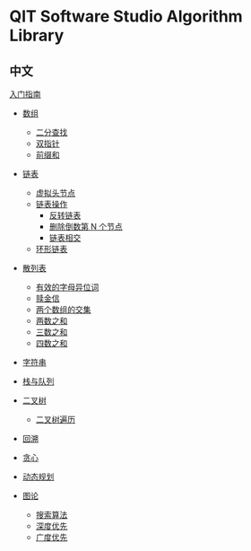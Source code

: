 # QIT Software Studio Algorithm Library

## 中文

[入门指南](zh-cn/index.md)

- [数组](zh-cn/array/index.md)

  - [二分查找](zh-cn/array/binary-search.md)
  - [双指针](zh-cn/array/double-pointers.md)
  - [前缀和](zh-cn/array/interval-sum.md)

- [链表](zh-cn/linked-list/index.md)

  - [虚拟头节点](zh-cn/linked-list/virtual-head-node.md)
  - [链表操作](zh-cn/linked-list/linked-list-operation.md)
    - [反转链表](zh-cn/linked-list/flip-linked-list.md)
    - [删除倒数第 N 个节点](zh-cn/linked-list/delete-node.md)
    - [链表相交](zh-cn/linked-list/intersection-of-linked-lists.md)
  - [环形链表](zh-cn/linked-list/circular-linked-list.md)

- [散列表](zh-cn/hash-table/index.md)

  - [有效的字母异位词](zh-cn/hash-table/letter-ectopic-words.md)
  - [赎金信](zh-cn/hash-table/redemption-letter.md)
  - [两个数组的交集](zh-cn/hash-table/two-digit-communication.md)
  - [两数之和](zh-cn/hash-table/sum-of-two-numbers.md)
  - [三数之和](zh-cn/hash-table/sum-of-three-numbers.md)
  - [四数之和](zh-cn/hash-table/sum-of-four-numbers.md)

- [字符串]()

- [栈与队列]()

- [二叉树](zh-cn/binary-tree/index.md)
  - [二叉树遍历](zh-cn/binary-tree/traversal.md)

- [回溯]()

- [贪心](zh-cn/greedy/index.md)

- [动态规划]()

- [图论]()
  - [搜索算法]()
  - [深度优先]()
  - [广度优先]()